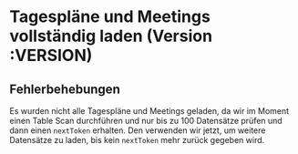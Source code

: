 # Tagespläne und Meetings vollständig laden (Version :VERSION)

## Fehlerbehebungen

Es wurden nicht alle Tagespläne und Meetings geladen, da wir im Moment einen Table Scan durchführen und nur bis zu 100 Datensätze prüfen und dann einen `nextToken` erhalten. Den verwenden wir jetzt, um weitere Datensätze zu laden, bis kein `nextToken` mehr zurück gegeben wird.
